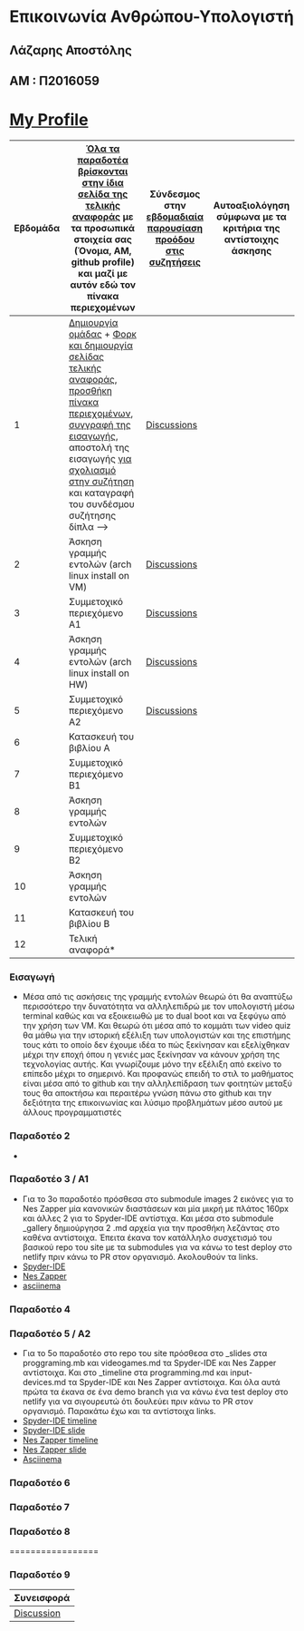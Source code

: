 # Επικοινωνία Ανθρώπου-Υπολογιστή

## Λάζαρης Αποστόλης
## ΑΜ : Π2016059
# [My Profile](https://github.com/ApoLaz)

| Εβδομάδα | [Όλα τα παραδοτέα βρίσκονται στην ίδια σελίδα της τελικής αναφοράς](https://courses-ionio.github.io/help/deliverables/) με τα προσωπικά στοιχεία σας (Όνομα, ΑΜ, github profile) και μαζί με αυτόν εδώ τον πίνακα περιεχομένων | Σύνδεσμος στην [εβδομαδιαία παρουσίαση προόδου στις συζητήσεις](https://github.com/courses-ionio/help/discussions/categories/show-and-tell) | Αυτοαξιολόγηση σύμφωνα με τα κριτήρια της αντίστοιχης άσκησης |
| --- | --- | --- | --- |
| 1 |  [Δημιουργία ομάδας](https://github.com/courses-ionio/hci/discussions/1794) + [Φορκ και δημιουργία σελίδας τελικής αναφοράς](https://courses-ionio.github.io/help/guide/), [προσθήκη πίνακα περιεχομένων](https://raw.githubusercontent.com/courses-ionio/hci/master/README.md), [συγγραφή της εισαγωγής](https://courses-ionio.github.io/help/intro/), αποστολή της εισαγωγής [για σχολιασμό στην συζήτηση](https://github.com/courses-ionio/help/discussions/categories/show-and-tell) και καταγραφή του συνδέσμου συζήτησης δίπλα --> |[Discussions](https://github.com/courses-ionio/help/discussions/825) | |
| 2 | Άσκηση γραμμής εντολών (arch linux install on VM) | [Discussions](https://github.com/courses-ionio/help/discussions/1240) | |
| 3 | Συμμετοχικό περιεχόμενο A1 | [Discussions](https://github.com/courses-ionio/help/discussions/1241) | |
| 4 | Άσκηση γραμμής εντολών (arch linux install on HW) | [Discussions](https://github.com/courses-ionio/help/discussions/1240) | |
| 5 | Συμμετοχικό περιεχόμενο A2 | [Discussions](https://github.com/courses-ionio/help/discussions/1242) | |
| 6 | Κατασκευή του βιβλίου Α | | |
| 7 | Συμμετοχικό περιεχόμενο B1 | | |
| 8 | Άσκηση γραμμής εντολών | | |
| 9 | Συμμετοχικό περιεχόμενο B2 | | |
| 10 | Άσκηση γραμμής εντολών | | |
| 11 | Κατασκευή του βιβλίου Β | | |
| 12 | Τελική αναφορά* | | |

### Εισαγωγή
* Μέσα από τις ασκήσεις της γραμμής εντολών θεωρώ ότι θα αναπτύξω περισσότερο την δυνατότητα να αλληλεπιδρώ με τον υπολογιστή μέσω terminal καθώς και να εξοικειωθώ με το dual boot και να ξεφύγω από την χρήση των VM. Και θεωρώ ότι μέσα από το κομμάτι των video quiz θα μάθω για την ιστορική εξέλιξη των υπολογιστών και της επιστήμης τους κάτι το οποίο δεν έχουμε ιδέα το πώς ξεκίνησαν και εξελίχθηκαν μέχρι την εποχή όπου η γενιές μας ξεκίνησαν να κάνουν χρήση της τεχνολογίας αυτής. Και γνωρίζουμε μόνο την εξέλιξη από εκείνο το επίπεδο μέχρι το σημερινό. Και προφανώς επειδή το στιλ το μαθήματος είναι μέσα από το github και την αλληλεπίδραση των φοιτητών μεταξύ τους θα αποκτήσω και περαιτέρω γνώση πάνω στο github και την δεξιότητα της επικοινωνίας και λύσιμο προβλημάτων μέσο αυτού με άλλους προγραμματιστές

### Παραδοτέο 2 
* 

### Παραδοτέο 3 / Α1
* Για το 3ο παραδοτέο πρόσθεσα στο submodule images 2 εικόνες για το Nes Zapper μία κανονικών διαστάσεων και μία μικρή με πλάτος 160px και άλλες 2 για το Spyder-IDE αντίστιχα. Και μέσα στο submodule _gallery δημιούργησα 2 .md αρχεία για την προσθήκη λεζάντας στο καθένα αντίστοιχα. Έπειτα έκανα τον κατάλληλο συσχετισμό του βασικού repo του site με τα submodules για να κάνω το test deploy στο netlify πριν κάνω το PR στον οργανισμό. Ακολουθούν τα links. 
 * [Spyder-IDE](https://guileless-mandazi-a0b198.netlify.app/gallery/spyder-ide/)
 * [Nes Zapper](https://guileless-mandazi-a0b198.netlify.app/gallery/nes-zapper/)
 * [asciinema](https://asciinema.org/a/4Z04Mzts6wUXhoxJhooI5d7JX)
 
### Παραδοτέο 4

### Παραδοτέο 5 / Α2
* Για το 5ο παραδοτέο στο repo του site πρόσθεσα στο _slides στα proggraming.mb και videogames.md τα Spyder-IDE και Nes Zapper αντίστοιχα. Και στο _timeline στα programming.md και input-devices.md τα Spyder-IDE και Nes Zapper αντίστοιχα. Και όλα αυτά πρώτα τα έκανα σε ένα demo branch για να κάνω ένα test deploy στο netlify για να σιγουρευτώ ότι δουλεύει πριν κάνω το PR στον οργανισμό. Παρακάτω έχω και τα αντίστοιχα links.
 * [Spyder-IDE timeline](https://guileless-mandazi-a0b198.netlify.app//timeline/programming/)
 * [Spyder-IDE slide](https://guileless-mandazi-a0b198.netlify.app//slides/programming/)
 * [Nes Zapper timeline](https://guileless-mandazi-a0b198.netlify.app//timeline/input-devices/)
 * [Nes Zapper slide](https://guileless-mandazi-a0b198.netlify.app//slides/videogames/)
 * [Asciinema](https://asciinema.org/a/wOk4ayYCl3tGLo6lGG4apxYve)

### Παραδοτέο 6

### Παραδοτέο 7

### Παραδοτέο 8
=================
### Παραδοτέο 9

| Συνεισφορά |
|---|
| [Discussion](https://github.com/courses-ionio/help/discussions/1156) |
